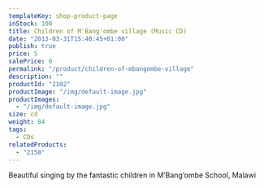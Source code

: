 ```yaml
---
templateKey: shop-product-page
inStock: 100
title: Children of M'Bang'ombe village (Music CD)
date: "2013-03-31T15:40:45+01:00"
publish: true
price: 5
salePrice: 0
permalink: "/product/children-of-mbangombe-village"
description: ""
productId: "2102"
productImage: "/img/default-image.jpg"
productImages:
  - "/img/default-image.jpg"
size: cd
weight: 84
tags:
  - CDs
relatedProducts:
  - "2158"
---
```


Beautiful singing by the fantastic children in M’Bang’ombe School, Malawi
